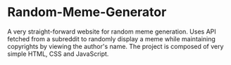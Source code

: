 # Random-Meme-Generator

A very straight-forward website for random meme generation. Uses API fetched from a subreddit to randomly display a meme while maintaining copyrights by viewing the author's name. The project is composed of very simple HTML, CSS and JavaScript.
